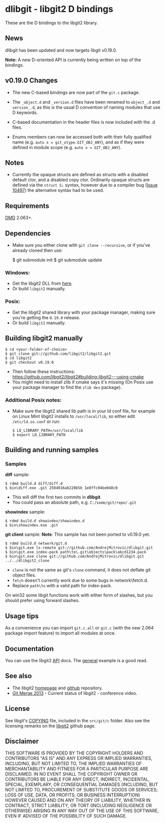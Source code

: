 # dlibgit - libgit2 D bindings

These are the D bindings to the libgit2 library.

## News
dlibgit has been updated and now targets libgit v0.19.0.

**Note:** A new D-oriented API is currently being written on top of the bindings.

## v0.19.0 Changes

- The new C-based bindings are now part of the `git.c` package.

- The `_object.d` and `_version.d` files have been renamed to `object_.d` and `version_.d`,
    as this is the usual D convention of naming modules that use D keywords.

- C-based documentation in the header files is now included with the .d files.

- Enums members can now be accessed both with their fully qualified name (e.g. `auto x = git_otype.GIT_OBJ_ANY`),
    and as if they were defined in module scope (e.g. `auto x = GIT_OBJ_ANY`).

## Notes

- Currently the opaque structs are defined as structs with a disabled default ctor, and a disabled
    copy ctor. Ordinarily opaque structs are defined via the `struct S;` syntax, however due to
    a compiler bug ([Issue 10497](http://d.puremagic.com/issues/show_bug.cgi?id=10497)) the
    alternative syntax had to be used.

## Requirements
[DMD] 2.063+.

## Dependencies

- Make sure you either clone with `git clone --recursive`, or if you've already cloned then use:

    $ git submodule init
    $ git submodule update

### Windows:

- Get the libgit2 DLL from [here](https://github.com/AndrejMitrovic/libgit_bin).
- Or build `libgit2` manually.

### Posix:

- Get the libgit2 shared library with your package manager, making sure you're getting the `0.19.0` release.
- Or build `libgit2` manually.

## Building libgit2 manually

    $ cd <your-folder-of-choice>
    $ git clone git://github.com/libgit2/libgit2.git
    $ cd libgit2
    $ git checkout v0.19.0

- Then follow these instructions: https://github.com/libgit2/libgit2#building-libgit2---using-cmake
- You might need to install zlib if cmake says it's missing (On Posix use your package manager to find the `zlib dev` package).

### Additional Posix notes:

- Make sure the libgit2 shared lib path is in your ld conf file, for example on Linux Mint libgit2 installs to `/usr/local/lib`, so either edit `/etc/ld.so.conf` or run:

    ```
    $ LD_LIBRARY_PATH=/usr/local/lib
    $ export LD_LIBRARY_PATH
    ```

[DMD]: http://dlang.org/download.html

## Building and running samples

### Samples

**diff** sample:

    $ rdmd build.d diff/diff.d
    $ bin\diff.exe .git 2504016ab220b5b 1e8ffc04be048c0

- This will diff the first two commits in **dlibgit**.
- You could pass an absolute path, e.g. `C:/some/git/repo/.git`

**showindex** sample:

    $ rdmd build.d showindex/showindex.d
    $ bin\showindex.exe .git

**git client** sample:
**Note**: This sample has not been ported to v0.19.0 yet.

    $ rdmd build.d network/git.d
    $ bin\git.exe ls-remote git://github.com/AndrejMitrovic/dlibgit.git
    $ bin\git.exe index-pack path\to\.git\objects\pack\abcd1234.pack
    $ bin\git.exe clone git://github.com/AndrejMitrovic/dlibgit.git ../../dlibgit2_clone

- `clone` is not the same as git's `clone` command, it does not deflate git object files.
- `fetch` doesn't currently work due to some bugs in network\fetch.d.
- Replace `path\to` with a valid path for index-pack.

On win32 some libgit functions work with either form of slashes, but you should prefer using forward slashes.

## Usage tips
As a convenience you can import `git.c.all` or `git.c` (with the new 2.064 package import feature) to import all modules at once.

## Documentation

You can use the libgit2 [API] docs. The [general] example is a good read.

[API]: http://libgit2.github.com/libgit2/#v0.19.0
[general]: http://libgit2.github.com/libgit2/ex/v0.19.0/general.html

## See also
- The libgit2 [homepage] and [github] repository.
- [Git Merge 2013] - Current status of libgit2 - conference video.

[homepage]: http://libgit2.github.com/
[github]: https://github.com/libgit2/libgit2/
[Git Merge 2013]: http://www.youtube.com/watch?v=4ZWqr6iih3s

## License
See libgit's [COPYING] file, included in the `src/git/c` folder. Also see the licensing remarks on the [libgit2] github page.

[libgit2]: https://github.com/libgit2/libgit2/
[COPYING]: https://github.com/AndrejMitrovic/dlibgit/blob/master/COPYING

## Disclaimer

THIS SOFTWARE IS PROVIDED BY THE COPYRIGHT HOLDERS AND CONTRIBUTORS "AS IS" AND ANY EXPRESS OR IMPLIED WARRANTIES, INCLUDING, BUT NOT LIMITED TO, THE IMPLIED WARRANTIES OF MERCHANTABILITY AND FITNESS FOR A PARTICULAR PURPOSE ARE DISCLAIMED. IN NO EVENT SHALL THE COPYRIGHT OWNER OR CONTRIBUTORS BE LIABLE FOR ANY DIRECT, INDIRECT, INCIDENTAL, SPECIAL, EXEMPLARY, OR CONSEQUENTIAL DAMAGES (INCLUDING, BUT NOT LIMITED TO, PROCUREMENT OF SUBSTITUTE GOODS OR SERVICES; LOSS OF USE, DATA, OR PROFITS; OR BUSINESS INTERRUPTION) HOWEVER CAUSED AND ON ANY THEORY OF LIABILITY, WHETHER IN CONTRACT, STRICT LIABILITY, OR TORT (INCLUDING NEGLIGENCE OR OTHERWISE) ARISING IN ANY WAY OUT OF THE USE OF THIS SOFTWARE, EVEN IF ADVISED OF THE POSSIBILITY OF SUCH DAMAGE.
